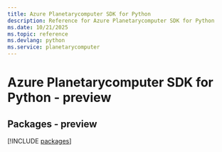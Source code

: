 ```yaml
---
title: Azure Planetarycomputer SDK for Python
description: Reference for Azure Planetarycomputer SDK for Python
ms.date: 10/21/2025
ms.topic: reference
ms.devlang: python
ms.service: planetarycomputer
---
```

# Azure Planetarycomputer SDK for Python - preview
## Packages - preview
[!INCLUDE [packages](planetarycomputer-index.md)]